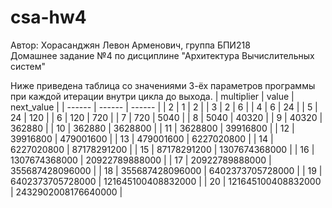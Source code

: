 # csa-hw4
Автор: Хорасанджян Левон Арменович, группа БПИ218  
Домашнее задание №4 по дисциплине "Архитектура Вычислительных систем"  
  
Ниже приведена таблица со значениями 3-ёх параметров программы при каждой итерации внутри цикла до выхода.
| multiplier | value | next_value |
| ------ | ------ | ------ |
| 2 | 1 | 2 |
| 3 | 2 | 6 |
| 4 | 6 | 24 |
| 5 | 24 | 120 |
| 6 | 120 | 720 |
| 7 | 720 | 5040 |
| 8 | 5040 | 40320 |
| 9 | 40320 | 362880 |
| 10 | 362880 | 3628800 |
| 11 | 3628800 | 39916800 |
| 12 | 39916800 | 479001600 |
| 13 | 479001600 | 6227020800 |
| 14 | 6227020800 | 87178291200 |
| 15 | 87178291200 | 1307674368000 |
| 16 | 1307674368000 | 20922789888000 |
| 17 | 20922789888000 | 355687428096000 |
| 18 | 355687428096000 | 6402373705728000 |
| 19 | 6402373705728000 | 121645100408832000 |
| 20 | 121645100408832000 | 2432902008176640000 |  
